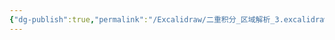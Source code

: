 ```yaml
---
{"dg-publish":true,"permalink":"/Excalidraw/二重积分_区域解析_3.excalidraw/","tags":["excalidraw"]}
---
```

<style> .container {font-family: sans-serif; text-align: center;} .button-wrapper button {z-index: 1;height: 40px; width: 100px; margin: 10px;padding: 5px;} .excalidraw .App-menu_top .buttonList { display: flex;} .excalidraw-wrapper { height: 800px; margin: 50px; position: relative;} :root[dir="ltr"] .excalidraw .layer-ui__wrapper .zen-mode-transition.App-menu_bottom--transition-left {transform: none;} </style><script src="https://cdn.jsdelivr.net/npm/react@17/umd/react.production.min.js"></script><script src="https://cdn.jsdelivr.net/npm/react-dom@17/umd/react-dom.production.min.js"></script><script type="text/javascript" src="https://cdn.jsdelivr.net/npm/@excalidraw/excalidraw@0/dist/excalidraw.production.min.js"></script><div id="二重积分_区域解析_3excalidraw.md"></div><script>(function(){const InitialData={"type":"excalidraw","version":2,"source":"https://github.com/zsviczian/obsidian-excalidraw-plugin/releases/tag/2.6.7","elements":[{"id":"p9UQvwDAz3ruXwdHoJCAm","type":"arrow","x":-246,"y":20.06249237060547,"width":574.4000244140625,"height":0,"angle":0,"strokeColor":"#1e1e1e","backgroundColor":"transparent","fillStyle":"solid","strokeWidth":0.5,"strokeStyle":"solid","roughness":0,"opacity":100,"groupIds":[],"frameId":null,"index":"a1","roundness":{"type":2},"seed":2033028608,"version":41,"versionNonce":1578979840,"isDeleted":false,"boundElements":null,"updated":1740019461970,"link":null,"locked":false,"points":[[0,0],[574.4000244140625,0]],"lastCommittedPoint":null,"startBinding":null,"endBinding":null,"startArrowhead":null,"endArrowhead":"arrow","elbowed":false},{"id":"TgMnBv67qI_mViT3gwzKy","type":"arrow","x":-97.20001220703125,"y":160.86248016357422,"width":0,"height":474.3999938964844,"angle":0,"strokeColor":"#1e1e1e","backgroundColor":"transparent","fillStyle":"solid","strokeWidth":0.5,"strokeStyle":"solid","roughness":0,"opacity":100,"groupIds":[],"frameId":null,"index":"a2","roundness":{"type":2},"seed":709824000,"version":67,"versionNonce":1170117120,"isDeleted":false,"boundElements":null,"updated":1740019467038,"link":null,"locked":false,"points":[[0,0],[0,-474.3999938964844]],"lastCommittedPoint":null,"startBinding":null,"endBinding":null,"startArrowhead":null,"endArrowhead":"arrow","elbowed":false},{"id":"m_wxd_Iwx1VX25LaZjYcT","type":"line","x":-98.79998779296875,"y":20.06249237060547,"width":319.59998321533203,"height":319.599983215332,"angle":0,"strokeColor":"#1e1e1e","backgroundColor":"transparent","fillStyle":"solid","strokeWidth":0.5,"strokeStyle":"solid","roughness":0,"opacity":100,"groupIds":[],"frameId":null,"index":"a3","roundness":{"type":2},"seed":671731200,"version":47,"versionNonce":1833325056,"isDeleted":false,"boundElements":null,"updated":1740019474032,"link":null,"locked":false,"points":[[0,0],[319.59998321533203,-319.599983215332]],"lastCommittedPoint":null,"startBinding":null,"endBinding":null,"startArrowhead":null,"endArrowhead":null},{"id":"mXwza-1nKqm8N0rY09Xn8","type":"line","x":-98.79998779296875,"y":-260.73751068115234,"width":406.39996337890625,"height":0,"angle":0,"strokeColor":"#1e1e1e","backgroundColor":"transparent","fillStyle":"solid","strokeWidth":0.5,"strokeStyle":"solid","roughness":0,"opacity":100,"groupIds":[],"frameId":null,"index":"a4","roundness":{"type":2},"seed":693505536,"version":58,"versionNonce":1069764096,"isDeleted":false,"boundElements":null,"updated":1740019485002,"link":null,"locked":false,"points":[[0,0],[406.39996337890625,0]],"lastCommittedPoint":null,"startBinding":null,"endBinding":null,"startArrowhead":null,"endArrowhead":null},{"id":"hAMpBcWZ","type":"text","x":-125.99993896484375,"y":-276.9375228881836,"width":16.12799072265625,"height":35,"angle":0,"strokeColor":"#1e1e1e","backgroundColor":"transparent","fillStyle":"solid","strokeWidth":0.5,"strokeStyle":"solid","roughness":0,"opacity":100,"groupIds":[],"frameId":null,"index":"a5","roundness":null,"seed":897470976,"version":14,"versionNonce":677858816,"isDeleted":false,"boundElements":null,"updated":1740019495018,"link":null,"locked":false,"text":"a","rawText":"a","fontSize":28,"fontFamily":5,"textAlign":"left","verticalAlign":"top","containerId":null,"originalText":"a","autoResize":true,"lineHeight":1.25},{"id":"1I41A2pk","type":"text","x":22.00006103515625,"y":-93.53748321533203,"width":59.43998718261719,"height":35,"angle":0,"strokeColor":"#1e1e1e","backgroundColor":"transparent","fillStyle":"solid","strokeWidth":0.5,"strokeStyle":"solid","roughness":0,"opacity":100,"groupIds":[],"frameId":null,"index":"a6","roundness":null,"seed":896257536,"version":66,"versionNonce":1386533376,"isDeleted":false,"boundElements":null,"updated":1740019514713,"link":null,"locked":false,"text":"y =x","rawText":"y =x","fontSize":28,"fontFamily":5,"textAlign":"left","verticalAlign":"top","containerId":null,"originalText":"y =x","autoResize":true,"lineHeight":1.25},{"id":"FJUF6psmGgn5X7jC041O_","type":"line","x":182.80004882812503,"y":-303.93750762939453,"width":2.842170943040401e-14,"height":326.4000244140625,"angle":0,"strokeColor":"#e03131","backgroundColor":"transparent","fillStyle":"solid","strokeWidth":0.5,"strokeStyle":"dashed","roughness":0,"opacity":100,"groupIds":[],"frameId":null,"index":"a7","roundness":{"type":2},"seed":1715343872,"version":69,"versionNonce":1140380160,"isDeleted":false,"boundElements":null,"updated":1740019526827,"link":null,"locked":false,"points":[[0,0],[-2.842170943040401e-14,326.4000244140625]],"lastCommittedPoint":null,"startBinding":null,"endBinding":null,"startArrowhead":null,"endArrowhead":null},{"id":"1pZeIl2d","type":"text","x":175.5999755859375,"y":21.66252899169922,"width":16.12799072265625,"height":35,"angle":0,"strokeColor":"#e03131","backgroundColor":"transparent","fillStyle":"solid","strokeWidth":0.5,"strokeStyle":"dashed","roughness":0,"opacity":100,"groupIds":[],"frameId":null,"index":"a8","roundness":null,"seed":442207744,"version":9,"versionNonce":311152128,"isDeleted":false,"boundElements":null,"updated":1740019532560,"link":null,"locked":false,"text":"a","rawText":"a","fontSize":28,"fontFamily":5,"textAlign":"left","verticalAlign":"top","containerId":null,"originalText":"a","autoResize":true,"lineHeight":1.25},{"id":"j7grN_dTp-Bk8x6az_wb-","type":"arrow","x":-196.39996337890625,"y":-147.93750762939453,"width":43.90610163860413,"height":11.764604476862758,"angle":0,"strokeColor":"#1e1e1e","backgroundColor":"transparent","fillStyle":"solid","strokeWidth":2,"strokeStyle":"solid","roughness":1,"opacity":100,"groupIds":[],"frameId":null,"index":"a0","roundness":{"type":2},"seed":1478200832,"version":10,"versionNonce":1136202240,"isDeleted":true,"boundElements":null,"updated":1740019452247,"link":null,"locked":false,"points":[[0,0],[43.90610163860413,11.764604476862758]],"lastCommittedPoint":null,"startBinding":null,"endBinding":null,"startArrowhead":null,"endArrowhead":"arrow","elbowed":false}],"appState":{"theme":"dark","viewBackgroundColor":"#ffffff","currentItemStrokeColor":"#e03131","currentItemBackgroundColor":"transparent","currentItemFillStyle":"solid","currentItemStrokeWidth":0.5,"currentItemStrokeStyle":"dashed","currentItemRoughness":0,"currentItemOpacity":100,"currentItemFontFamily":5,"currentItemFontSize":28,"currentItemTextAlign":"left","currentItemStartArrowhead":null,"currentItemEndArrowhead":"arrow","currentItemArrowType":"round","scrollX":645,"scrollY":516.8625183105469,"zoom":{"value":1},"currentItemRoundness":"round","gridSize":null,"gridStep":5,"gridModeEnabled":false,"gridColor":{"Bold":"rgba(217, 217, 217, 0.5)","Regular":"rgba(230, 230, 230, 0.5)"},"currentStrokeOptions":null,"frameRendering":{"enabled":true,"clip":true,"name":true,"outline":true},"objectsSnapModeEnabled":false,"activeTool":{"type":"selection","customType":null,"locked":false,"lastActiveTool":null}},"files":{}};InitialData.scrollToContent=true;App=()=>{const e=React.useRef(null),t=React.useRef(null),[n,i]=React.useState({width:void 0,height:void 0});return React.useEffect(()=>{i({width:t.current.getBoundingClientRect().width,height:t.current.getBoundingClientRect().height});const e=()=>{i({width:t.current.getBoundingClientRect().width,height:t.current.getBoundingClientRect().height})};return window.addEventListener("resize",e),()=>window.removeEventListener("resize",e)},[t]),React.createElement(React.Fragment,null,React.createElement("div",{className:"excalidraw-wrapper",ref:t},React.createElement(ExcalidrawLib.Excalidraw,{ref:e,width:n.width,height:n.height,initialData:InitialData,viewModeEnabled:!0,zenModeEnabled:!0,gridModeEnabled:!1})))},excalidrawWrapper=document.getElementById("二重积分_区域解析_3excalidraw.md");ReactDOM.render(React.createElement(App),excalidrawWrapper);})();</script>